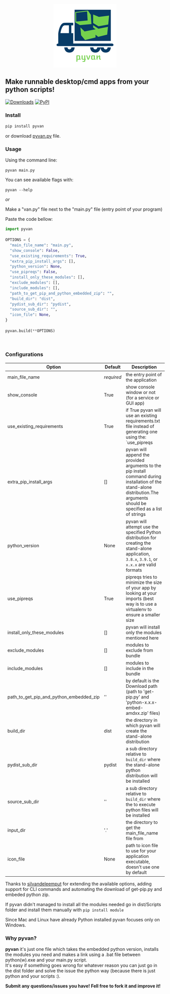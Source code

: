 <p align="center">
  <img src="pyvan.png">
</p>

<p align="center">
  <h2> Make runnable desktop/cmd apps from your python scripts!</h2>
</p>


[![Downloads](https://pepy.tech/badge/pyvan)](https://pepy.tech/project/pyvan) [![PyPI](https://img.shields.io/pypi/v/pyvan?color=blue)](https://pypi.org/project/pyvan/)


### Install
```py
pip install pyvan
```
or download [pyvan.py](https://raw.githubusercontent.com/ClimenteA/pyvan/master/src/pyvan.py) file.

### Usage

Using the command line:

`pyvan main.py`

You can see available flags with:

`pyvan --help`

*or*

Make a "van.py" file next to the "main.py" file (entry point of your program) 

Paste the code bellow:

```py
import pyvan

OPTIONS = {
  "main_file_name": "main.py",
  "show_console": False,
  "use_existing_requirements": True,
  "extra_pip_install_args": [],
  "python_version": None,
  "use_pipreqs": False,
  "install_only_these_modules": [],
  "exclude_modules": [],
  "include_modules": [],
  "path_to_get_pip_and_python_embedded_zip": "",
  "build_dir": "dist",
  "pydist_sub_dir": "pydist",
  "source_sub_dir": "",
  "icon_file": None,
}

pyvan.build(**OPTIONS)

 
```


### Configurations

**Option**|**Default**|**Description**
-----|-----|-----
main\_file\_name|*required*|the entry point of the application
show\_console|True|show console window or not (for a service or GUI app)
use\_existing\_requirements|True|if True pyvan will use an existing requirements.txt file instead of generating one using the: `use\_pipreqs
extra\_pip\_install\_args|[]|pyvan will append the provided arguments to the pip install command during installation of the stand-alone distribution.The arguments should be specified as a list of strings
python\_version|None|pyvan will attempt use the specified Python distribution for creating the stand-alone application, `3.8.x`, `3.9.1`, or `x.x.x` are valid formats
use\_pipreqs|True|pipreqs tries to minimize the size of your app by looking at your imports (best way is to use a virtualenv to ensure a smaller size
install\_only\_these\_modules|[]|pyvan will install only the modules mentioned here
exclude\_modules|[]|modules to exclude from bundle
include\_modules|[]|modules to include in the bundle
path\_to\_get\_pip\_and\_python\_embedded\_zip|''|by default is the Download path (path to 'get-pip.py' and 'python-x.x.x-embed-amdxx.zip' files)
build\_dir|dist|the directory in which pyvan will create the stand-alone distribution
pydist\_sub\_dir|pydist|a sub directory relative to `build_dir` where the stand-alone python distribution will be installed
source\_sub\_dir|''|a sub directory relative to `build_dir` where the to execute python files will be installed
input\_dir|'.'|the directory to get the main\_file\_name file from
icon\_file|None|path to icon file to use for your application executable, doesn't use one by default 


Thanks to [silvandeleemput](https://github.com/silvandeleemput) for extending the available options, adding support for CLI commands and automating the download of get-pip.py and embeded python zip. 


If pyvan didn't managed to install all the modules needed go in dist/Scripts folder and install them manually with `pip install module`

Since Mac and Linux have already Python installed pyvan focuses only on Windows.


### Why pyvan?

**pyvan** it's just one file which takes the embedded python version, installs the modules you need and makes a link using a .bat file between python(w).exe and your main.py script.
<br>
It's easy if something goes wrong for whatever reason you can just go in the dist folder and solve the issue the python way (because there is just python and your scripts :).


**Submit any questions/issues you have! Fell free to fork it and improve it!**
